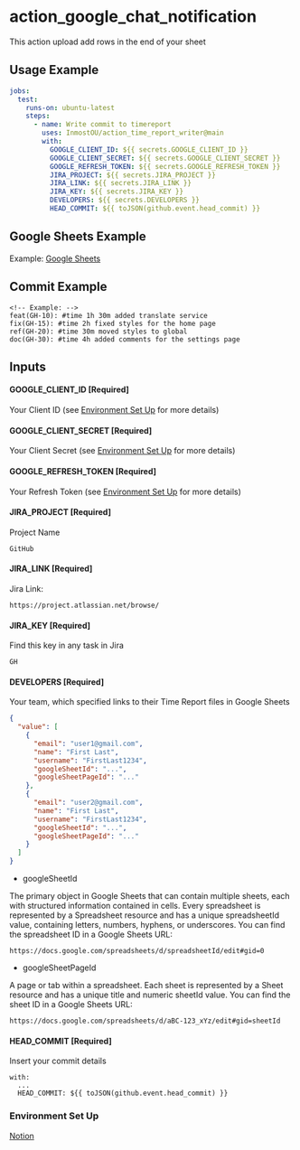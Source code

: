 # action_google_chat_notification

This action upload add rows in the end of your sheet

## Usage Example

```yaml
jobs:
  test:
    runs-on: ubuntu-latest
    steps:
      - name: Write commit to timereport
        uses: InmostOU/action_time_report_writer@main
        with:
          GOOGLE_CLIENT_ID: ${{ secrets.GOOGLE_CLIENT_ID }}
          GOOGLE_CLIENT_SECRET: ${{ secrets.GOOGLE_CLIENT_SECRET }}
          GOOGLE_REFRESH_TOKEN: ${{ secrets.GOOGLE_REFRESH_TOKEN }}
          JIRA_PROJECT: ${{ secrets.JIRA_PROJECT }}
          JIRA_LINK: ${{ secrets.JIRA_LINK }}
          JIRA_KEY: ${{ secrets.JIRA_KEY }}
          DEVELOPERS: ${{ secrets.DEVELOPERS }}
          HEAD_COMMIT: ${{ toJSON(github.event.head_commit) }}
```

## Google Sheets Example

Example: [Google Sheets](https://docs.google.com/spreadsheets/d/15sxGZWqGPN_t4KoW5lInNMsOYMpmCZeBk0s5J4d9VdM/edit?usp=sharing)

## Commit Example

```
<!-- Example: -->
feat(GH-10): #time 1h 30m added translate service
fix(GH-15): #time 2h fixed styles for the home page
ref(GH-20): #time 30m moved styles to global
doc(GH-30): #time 4h added comments for the settings page
```

## Inputs

#### GOOGLE_CLIENT_ID [Required]

Your Client ID (see [Environment Set Up](#Environment-Set-Up) for more details)

#### GOOGLE_CLIENT_SECRET [Required]

Your Client Secret (see [Environment Set Up](#Environment-Set-Up) for more details)

#### GOOGLE_REFRESH_TOKEN [Required]

Your Refresh Token (see [Environment Set Up](#Environment-Set-Up) for more details)

#### JIRA_PROJECT [Required]

Project Name

```
GitHub
```

#### JIRA_LINK [Required]

Jira Link:

```
https://project.atlassian.net/browse/
```

#### JIRA_KEY [Required]

Find this key in any task in Jira

```
GH
```

#### DEVELOPERS [Required]

Your team, which specified links to their Time Report files in Google Sheets

```json
{
  "value": [
    {
      "email": "user1@gmail.com",
      "name": "First Last",
      "username": "FirstLast1234",
      "googleSheetId": "...",
      "googleSheetPageId": "..."
    },
    {
      "email": "user2@gmail.com",
      "name": "First Last",
      "username": "FirstLast1234",
      "googleSheetId": "...",
      "googleSheetPageId": "..."
    }
  ]
}
```

- googleSheetId

The primary object in Google Sheets that can contain multiple sheets, each with structured information contained in cells. Every spreadsheet is represented by a Spreadsheet resource and has a unique spreadsheetId value, containing letters, numbers, hyphens, or underscores. You can find the spreadsheet ID in a Google Sheets URL:

```
https://docs.google.com/spreadsheets/d/spreadsheetId/edit#gid=0
```

- googleSheetPageId

A page or tab within a spreadsheet. Each sheet is represented by a Sheet resource and has a unique title and numeric sheetId value. You can find the sheet ID in a Google Sheets URL:

```
https://docs.google.com/spreadsheets/d/aBC-123_xYz/edit#gid=sheetId
```

#### HEAD_COMMIT [Required]

Insert your commit details

```
with:
  ...
  HEAD_COMMIT: ${{ toJSON(github.event.head_commit) }}
```

### Environment Set Up

[Notion](https://oil-narcissus-b29.notion.site/Setup-Google-Client-Secret-Client-ID-Refresh-Token-Spread-Sheet-API-73f1b1f0f1b94774ae61694f1877623e)

